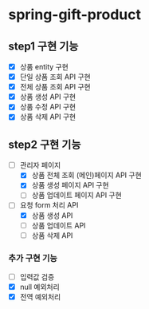 # spring-gift-product

## step1 구현 기능

- [x] 상품 entity 구현
- [x] 단일 상품 조회 API 구현
- [x] 전체 상품 조회 API 구현
- [x] 상품 생성 API 구현
- [x] 상품 수정 API 구현
- [x] 상품 삭제 API 구현

## step2 구현 기능

- [ ] 관리자 페이지
    - [x] 상품 전체 조회 (메인)페이지 API 구현
    - [x] 상품 생성 페이지 API 구현
    - [ ] 상품 업데이트 페이지 API 구현
- [ ] 요청 form 처리 API
    - [x] 상품 생성 API
    - [ ] 상품 업데이트 API
    - [ ] 상품 삭제 API

### 추가 구현 기능

- [ ] 입력값 검증
- [x] null 예외처리
- [x] 전역 예외처리
